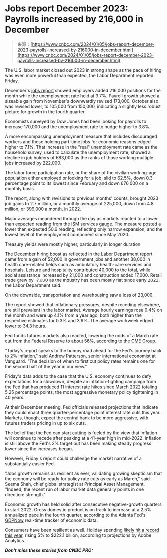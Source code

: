 <!--yml
category: 未分类
date: 2024-05-27 14:31:49
-->

# Jobs report December 2023: Payrolls increased by 216,000 in December

> 来源：[https://www.cnbc.com/2024/01/05/jobs-report-december-2023-payrolls-increased-by-216000-in-december.html](https://www.cnbc.com/2024/01/05/jobs-report-december-2023-payrolls-increased-by-216000-in-december.html)

 The U.S. labor market closed out 2023 in strong shape as the pace of hiring was even more powerful than expected, the Labor Department reported Friday.

December's [jobs report](https://www.bls.gov/news.release/empsit.nr0.htm) showed employers added 216,000 positions for the month while the unemployment rate held at 3.7%. Payroll growth showed a sizeable gain from November's downwardly revised 173,000\. October also was revised lower, to 105,000 from 150,000, indicating a slightly less robust picture for growth in the fourth quarter.

Economists surveyed by Dow Jones had been looking for payrolls to increase 170,000 and the unemployment rate to nudge higher to 3.8%.

A more encompassing unemployment measure that includes discouraged workers and those holding part-time jobs for economic reasons edged higher to 7.1%. That increase in the "real" unemployment rate came as the household survey, used to calculate the unemployment rate, showed a decline in job holders of 683,000 as the ranks of those working multiple jobs increased by 222,000.

The labor force participation rate, or the share of the civilian working-age population either employed or looking for a job, slid to 62.5%, down 0.3 percentage point to its lowest since February and down 676,000 on a monthly basis.

The report, along with revisions to previous months' counts, brought 2023 job gains to 2.7 million, or a monthly average of 225,000, down from 4.8 million, or 399,000 a month, in 2022.

Major averages meandered through the day as markets reacted to a lower than expected reading from the ISM services gauge. The measure posted a lower than expected 50.6 reading, reflecting only narrow expansion, and the lowest level of the employment component since May 2020.

Treasury yields were mostly higher, particularly in longer duration.

The December hiring boost as reflected in the Labor Department report came from a gain of 52,000 in government jobs and another 38,000 in health care-related fields such as ambulatory health-care services and hospitals. Leisure and hospitality contributed 40,000 to the total, while social assistance increased by 21,000 and construction added 17,000\. Retail trade grew by 17,000 as the industry has been mostly flat since early 2022, the Labor Department said.

On the downside, transportation and warehousing saw a loss of 23,000.

The report showed that inflationary pressures, despite receding elsewhere, are still prevalent in the labor market. Average hourly earnings rose 0.4% on the month and were up 4.1% from a year ago, both higher than the respective estimates for 0.3% and 3.9%. The average workweek edged lower to 34.3 hours.

Fed funds futures markets also reacted, lowering the odds of a March rate cut from the Federal Reserve to about 56%, according to [the CME Group](https://www.cmegroup.com/markets/interest-rates/cme-fedwatch-tool.html?redirect=/trading/interest-rates/countdown-to-fomc.html).

"Today's report speaks to the bumpy road ahead for the Fed's journey back to 2% inflation," said Andrew Patterson, senior international economist at Vanguard. "The decision of when to first cut policy rates remains one for the second half of the year in our view."

Friday's data adds to the case that the U.S. economy continues to defy expectations for a slowdown, despite an inflation-fighting campaign from the Fed that has produced 11 interest rate hikes since March 2022 totaling 5.25 percentage points, the most aggressive monetary policy tightening in 40 years.

At their December meeting, Fed officials released projections that indicate they could enact three quarter-percentage point interest rate cuts this year. Markets, though, expect the central bank to be more aggressive, with futures traders pricing in up to six cuts.

The belief that the Fed can start cutting is fueled by the view that inflation will continue to recede after peaking at a 41-year high in mid-2022\. Inflation is still above the Fed's 2% target but has been making steady progress lower since the increases began.

However, Friday's report could challenge the market narrative of a substantially easier Fed.

"Jobs growth remains as resilient as ever, validating growing skepticism that the economy will be ready for policy rate cuts as early as March," said Seema Shah, chief global strategist at Principal Asset Management. "Indeed, the recent run of labor market data generally points in one direction: strength."

Economic growth has held solid after consecutive negative-growth quarters to start 2022\. Gross domestic product is on track to increase at a 2.5% annualized pace in the fourth quarter, according to the Atlanta Fed's [GDPNow](https://www.atlantafed.org/cqer/research/gdpnow) real-time tracker of economic data.

Consumers have been resilient as well. Holiday spending [likely hit a record this year](https://www.cnbc.com/2024/01/04/online-holiday-spending-rises-to-new-record-adobe-analytics-says.html#:~:text=Online%20spending%20during%20the%20holiday,than%20in%20previous%20holiday%20seasons.), rising 5% to $222.1 billion, according to projections by Adobe Analytics.

***Don't miss these stories from CNBC PRO:***